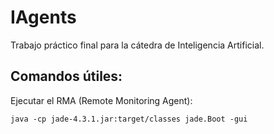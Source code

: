 IAgents
=======

Trabajo práctico final para la cátedra de Inteligencia Artificial.

## Comandos útiles:

Ejecutar el RMA (Remote Monitoring Agent):

`java -cp jade-4.3.1.jar:target/classes jade.Boot -gui`
